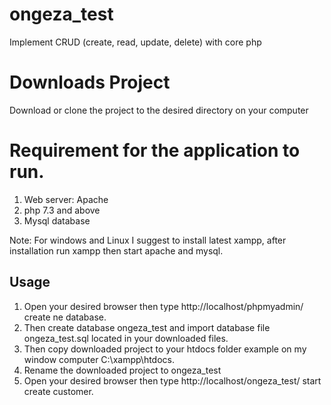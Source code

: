 # ongeza_test

Implement CRUD (create, read, update, delete) with core php

# Downloads Project
Download or clone the project to the desired directory on your computer 

# Requirement for the application to run.

1. Web server: Apache
2. php 7.3 and above
3. Mysql database

Note: For windows and Linux I suggest to install latest xampp, after installation run xampp then start apache and mysql. 

## Usage

1. Open your desired browser then type http://localhost/phpmyadmin/ create ne database.
2. Then create database ongeza_test and import database file ongeza_test.sql located in your downloaded files.
3. Then copy downloaded project to your htdocs folder example on my window computer C:\xampp\htdocs.
4. Rename the downloaded project to ongeza_test
4. Open your desired browser then type http://localhost/ongeza_test/ start create customer.

